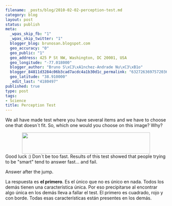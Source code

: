 ```yaml
--- 
filename: _posts/blog/2010-02-02-perception-test.md
category: blog
layout: post
status: publish
meta: 
  _wpas_skip_fb: "1"
  _wpas_skip_twitter: "1"
  blogger_blog: brunosan.blogspot.com
  geo_accuracy: "0"
  geo_public: "1"
  geo_address: 425 P St NW, Washington, DC 20001, USA
  geo_longitude: "-77.018000"
  blogger_author: "Bruno S\xC3\xA1nchez-Andrade Nu\xC3\xB1o"
  blogger_84811d3284c06b3cad7acdc4a1b30d1c_permalink: "6327263697572036653"
  geo_latitude: "38.910000"
  _edit_last: "4180497"
published: true
type: post
tags: 
- Science
title: Perception Test
---
```

We all have made test where you have several items and we have to choose one that doesn´t fit. So, which one would you choose on this image? Why?
<div class="separator" style="clear:both;text-align:center;"><a style="margin-left:1em;margin-right:1em;" href="http://nasonurb.files.wordpress.com/2010/02/7685_0880.gif"><img src="http://nasonurb.files.wordpress.com/2010/02/7685_0880.gif?w=300" border="0" alt="" width="400" height="66" /></a></div>
Good luck :)
Don´t be too fast. Results of this test showed that people trying to be "smart" tend to answer fast... and fail.

Answer after the jump.

<!--more-->La respuesta es <strong>el primero</strong>. Es el único que no es único en nada. Todos los demás tienen una característica única. Por eso precipitarse al encontrar algo única en los demás lleva a fallar el test. El primero es cuadrado, rojo y con borde. Todas esas características están presentes en los demás.

<a name="more"></a>
